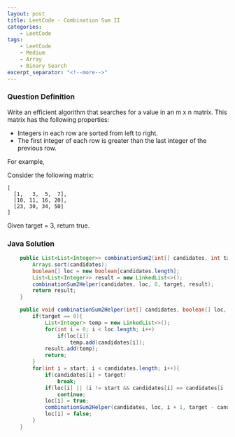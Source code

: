 ```yaml
---
layout: post
title: LeetCode - Combination Sum II
categories:
    - LeetCode
tags:
    - LeetCode
    - Medium
    - Array
    - Binary Search
excerpt_separator: "<!--more-->"
---
```


### Question Definition

Write an efficient algorithm that searches for a value in an m x n matrix. This matrix has the following properties:

* Integers in each row are sorted from left to right.
* The first integer of each row is greater than the last integer of the previous row.
<!--more-->

For example,

Consider the following matrix:
```
[
  [1,   3,  5,  7],
  [10, 11, 16, 20],
  [23, 30, 34, 50]
]
```
Given target = 3, return true.
### Java Solution
```java
    public List<List<Integer>> combinationSum2(int[] candidates, int target) {
        Arrays.sort(candidates);
        boolean[] loc = new boolean[candidates.length];
        List<List<Integer>> result = new LinkedList<>();
        combinationSum2Helper(candidates, loc, 0, target, result);
        return result;
    }

    public void combinationSum2Helper(int[] candidates, boolean[] loc, int start, int target, List<List<Integer>> result) {
        if(target == 0){
            List<Integer> temp = new LinkedList<>();
            for(int i = 0; i < loc.length; i++)
                if(loc[i])
                    temp.add(candidates[i]);
            result.add(temp);
            return;
        }
        for(int i = start; i < candidates.length; i++){
            if(candidates[i] > target)
                break;
            if(loc[i] || (i != start && candidates[i] == candidates[i - 1]))
                continue;
            loc[i] = true;
            combinationSum2Helper(candidates, loc, i + 1, target - candidates[i], result);
            loc[i] = false;
        }
    }
```
